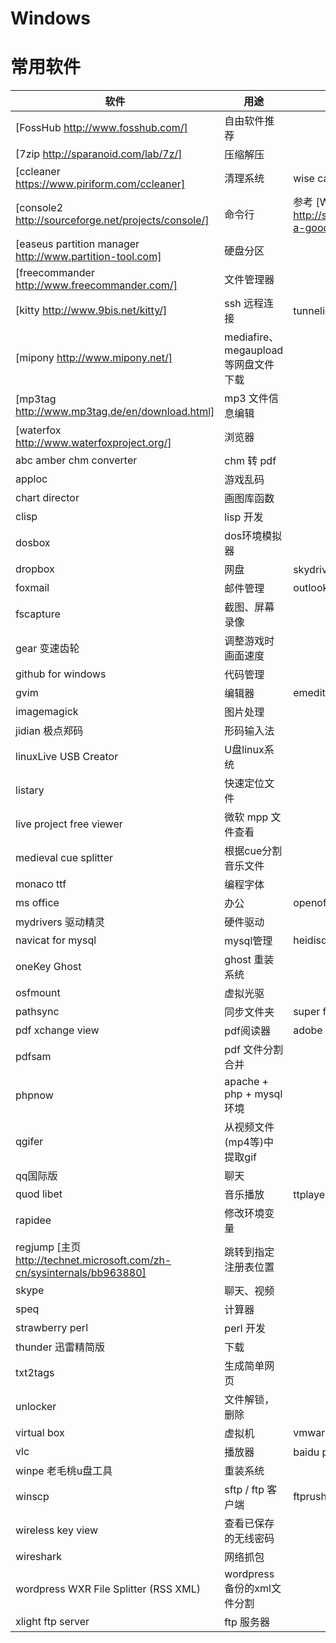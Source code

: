 Windows
=======

# 常用软件

| 软件 | 用途 | 同类备用软件 |
| ---- | ---- | ------------ |
| [FossHub http://www.fosshub.com/] | 自由软件推荐 | |
| [7zip http://sparanoid.com/lab/7z/] | 压缩解压
| [ccleaner https://www.piriform.com/ccleaner] | 清理系统 | wise care 365, 魔方
| [console2 http://sourceforge.net/projects/console/] | 命令行 | 参考 [What's a good alternative Windows console http://stackoverflow.com/questions/440269/whats-a-good-alternative-windows-console]
| [easeus partition manager http://www.partition-tool.com] | 硬盘分区 |
| [freecommander http://www.freecommander.com/] | 文件管理器 |
| [kitty http://www.9bis.net/kitty/] | ssh 远程连接 | tunnelier，securecrt
| [mipony http://www.mipony.net/] | mediafire、megaupload等网盘文件下载 |
| [mp3tag http://www.mp3tag.de/en/download.html] | mp3 文件信息编辑 |
| [waterfox http://www.waterfoxproject.org/] | 浏览器 |
| abc amber chm converter | chm 转 pdf |
| apploc | 游戏乱码 |
| chart director | 画图库函数
| clisp | lisp 开发 |
| dosbox | dos环境模拟器 |
| dropbox | 网盘 | skydrive, baidu云网盘
| foxmail | 邮件管理 | outlook
| fscapture | 截图、屏幕录像 | 
| gear 变速齿轮 | 调整游戏时画面速度 | 
| github for windows | 代码管理 |
| gvim | 编辑器 | emeditor
| imagemagick | 图片处理
| jidian 极点郑码 | 形码输入法 |
| linuxLive USB Creator | U盘linux系统
| listary | 快速定位文件
| live project free viewer | 微软 mpp 文件查看 |
| medieval cue splitter | 根据cue分割音乐文件 |
| monaco ttf | 编程字体 |
| ms office | 办公 | openoffice
| mydrivers 驱动精灵 | 硬件驱动 |
| navicat for mysql | mysql管理 | heidisql
| oneKey Ghost | ghost 重装系统 |
| osfmount | 虚拟光驱 |
| pathsync | 同步文件夹 | super flexible file synchronizer
| pdf xchange view | pdf阅读器 | adobe pdf reader
| pdfsam | pdf 文件分割合并 |
| phpnow | apache + php + mysql 环境 |
| qgifer | 从视频文件(mp4等)中提取gif |
| qq国际版 | 聊天 |
| quod libet  | 音乐播放 | ttplayer 千千静听, qq音乐
| rapidee | 修改环境变量
| regjump [主页 http://technet.microsoft.com/zh-cn/sysinternals/bb963880] | 跳转到指定注册表位置 | 
| skype | 聊天、视频 |
| speq | 计算器 |
| strawberry perl | perl 开发 |
| thunder 迅雷精简版 | 下载 |
| txt2tags | 生成简单网页 |
| unlocker | 文件解锁，删除
| virtual box | 虚拟机 | vmware
| vlc | 播放器 | baidu player 百度影音
| winpe 老毛桃u盘工具 | 重装系统 |
| winscp | sftp / ftp 客户端 | ftprush
| wireless key view | 查看已保存的无线密码 |
| wireshark | 网络抓包 |
| wordpress WXR File Splitter (RSS XML) | wordpress备份的xml文件分割 |
| xlight ftp server | ftp 服务器 |
